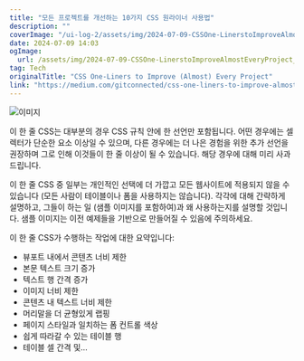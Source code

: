 ```yaml
---
title: "모든 프로젝트를 개선하는 10가지 CSS 원라이너 사용법"
description: ""
coverImage: "/ui-log-2/assets/img/2024-07-09-CSSOne-LinerstoImproveAlmostEveryProject_0.png"
date: 2024-07-09 14:03
ogImage:
  url: /assets/img/2024-07-09-CSSOne-LinerstoImproveAlmostEveryProject_0.png
tag: Tech
originalTitle: "CSS One-Liners to Improve (Almost) Every Project"
link: "https://medium.com/gitconnected/css-one-liners-to-improve-almost-every-project-b7462a697dc0"
---
```


![이미지](/ui-log-2/assets/img/2024-07-09-CSSOne-LinerstoImproveAlmostEveryProject_0.png)

이 한 줄 CSS는 대부분의 경우 CSS 규칙 안에 한 선언만 포함됩니다. 어떤 경우에는 셀렉터가 단순한 요소 이상일 수 있으며, 다른 경우에는 더 나은 경험을 위한 추가 선언을 권장하며 그로 인해 이것들이 한 줄 이상이 될 수 있습니다. 해당 경우에 대해 미리 사과드립니다.

이 한 줄 CSS 중 일부는 개인적인 선택에 더 가깝고 모든 웹사이트에 적용되지 않을 수 있습니다 (모든 사람이 테이블이나 폼을 사용하지는 않습니다). 각각에 대해 간략하게 설명하고, 그들이 하는 일 (샘플 이미지를 포함하여)과 왜 사용하는지를 설명할 것입니다. 샘플 이미지는 이전 예제들을 기반으로 만들어질 수 있음에 주의하세요.

이 한 줄 CSS가 수행하는 작업에 대한 요약입니다:

<!-- ui-log 수평형 -->

<ins class="adsbygoogle"
  style="display:block"
  data-ad-client="ca-pub-4877378276818686"
  data-ad-slot="9743150776"
  data-ad-format="auto"
  data-full-width-responsive="true"></ins>

  <script>
  (adsbygoogle = window.adsbygoogle || []).push({});
  </script>

- 뷰포트 내에서 콘텐츠 너비 제한
- 본문 텍스트 크기 증가
- 텍스트 행 간격 증가
- 이미지 너비 제한
- 콘텐츠 내 텍스트 너비 제한
- 머리말을 더 균형있게 랩핑
- 페이지 스타일과 일치하는 폼 컨트롤 색상
- 쉽게 따라갈 수 있는 테이블 행
- 테이블 셀 간격 및...
